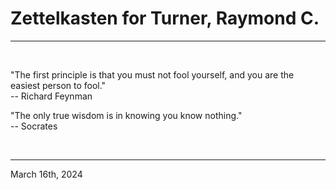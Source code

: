 # Zettelkasten for Turner, Raymond C.

---

<br>

"The first principle is that you must not fool yourself, and you are the easiest person to fool."\
  -- Richard Feynman


"The only true wisdom is in knowing you know nothing."\
  -- Socrates
 

</br>

---
March 16th, 2024
